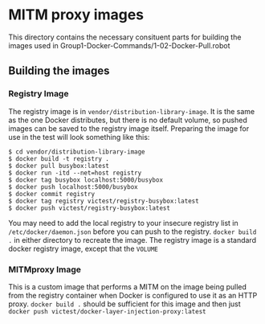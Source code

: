 # MITM proxy images

This directory contains the necessary consituent parts for building the images used in Group1-Docker-Commands/1-02-Docker-Pull.robot

## Building the images
### Registry Image
The registry image is in `vendor/distribution-library-image`. It is the same as the one Docker distributes, but there is no default volume, so pushed images can be saved to the registry image itself. Preparing the image for use in the test will look something like this:

```console
$ cd vendor/distribution-library-image
$ docker build -t registry .
$ docker pull busybox:latest
$ docker run -itd --net=host registry
$ docker tag busybox localhost:5000/busybox
$ docker push localhost:5000/busybox
$ docker commit registry
$ docker tag registry victest/registry-busybox:latest
$ docker push victest/registry-busybox:latest
```
You may need to add the local registry to your insecure registry list in `/etc/docker/daemon.json` before you can push to the registry.
`docker build .` in either directory to recreate the image. The registry image is a standard docker registry image, except that the `VOLUME` 

### MITMproxy Image
This is a custom image that performs a MITM on the image being pulled from the registry container when Docker is configured to use it as an HTTP proxy. `docker build .` should be sufficient for this image and then just `docker push victest/docker-layer-injection-proxy:latest`
